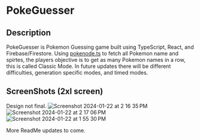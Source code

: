 # PokeGuesser

## Description
PokeGuesser is Pokemon Guessing game built using TypeScript, React, and Firebase/Firestore. Using [pokenode.ts](https://github.com/Gabb-c/pokenode-ts) to fetch all Pokemon name and spirtes, the players objective is to get as many Pokemon names in a row, this is called Classic Mode. In future updates there will be different difficulties, generation specific modes, and timed modes.


## ScreenShots (2xl screen)
Design not final.
![Screenshot 2024-01-22 at 2 16 35 PM](https://github.com/StunnaDawg/PokeGuesser/assets/117373824/84596661-aeae-421e-870e-f54e680c3044)
![Screenshot 2024-01-22 at 2 17 06 PM](https://github.com/StunnaDawg/PokeGuesser/assets/117373824/8c045888-a574-4c76-a1ce-ff9f5cb77156)
![Screenshot 2024-01-22 at 1 55 30 PM](https://github.com/StunnaDawg/PokeGuesser/assets/117373824/53b3aa60-4bce-4387-8df0-658fe7422040)

More ReadMe updates to come.
